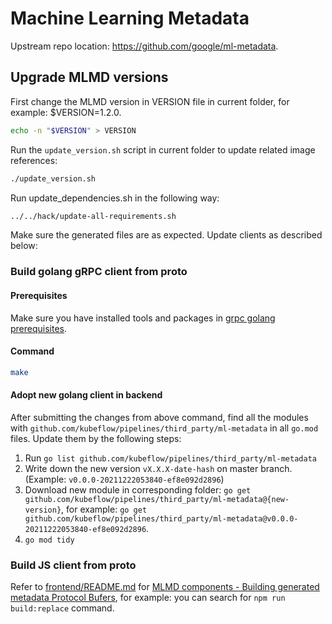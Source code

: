 # Machine Learning Metadata

Upstream repo location: <https://github.com/google/ml-metadata>.

## Upgrade MLMD versions

First change the MLMD version in VERSION file in current folder, for example: $VERSION=1.2.0.

```bash
echo -n "$VERSION" > VERSION
```

Run the `update_version.sh` script in current folder to update related image references:

```bash
./update_version.sh
```

Run update_dependencies.sh in the following way:

```bash
../../hack/update-all-requirements.sh
```

Make sure the generated files are as expected. Update clients as described below:

### Build golang gRPC client from proto

#### Prerequisites

Make sure you have installed tools and packages in [grpc golang prerequisites](https://grpc.io/docs/languages/go/quickstart/#prerequisites).

#### Command

```bash
make
```

#### Adopt new golang client in backend

After submitting the changes from above command, find all the modules with `github.com/kubeflow/pipelines/third_party/ml-metadata` in all `go.mod` files. Update them by the following steps:

1. Run `go list github.com/kubeflow/pipelines/third_party/ml-metadata`
1. Write down the new version `vX.X.X-date-hash` on master branch. (Example: `v0.0.0-20211222053840-ef8e092d2896`)
1. Download new module in corresponding folder: `go get github.com/kubeflow/pipelines/third_party/ml-metadata@{new-version}`, for example: `go get github.com/kubeflow/pipelines/third_party/ml-metadata@v0.0.0-20211222053840-ef8e092d2896`.
1. `go mod tidy`

### Build JS client from proto

Refer to [frontend/README.md](frontend/README.md) for [MLMD components - Building generated metadata Protocol Bufers](https://github.com/kubeflow/pipelines/blob/master/frontend/README.md#mlmd-components), for example: you can search for `npm run build:replace` command. 
